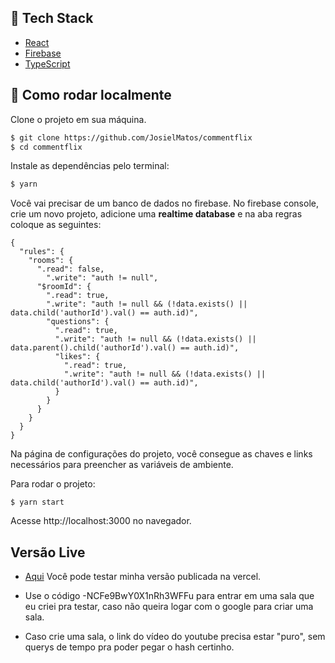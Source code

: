 ## 🧪 Tech Stack

- [React](https://reactjs.org)
- [Firebase](https://firebase.google.com/)
- [TypeScript](https://www.typescriptlang.org/)

## 🚀 Como rodar localmente

Clone o projeto em sua máquina.

```bash
$ git clone https://github.com/JosielMatos/commentflix
$ cd commentflix
```

Instale as dependências pelo terminal:
```bash
$ yarn
```

Você vai precisar de um banco de dados no firebase. No firebase console, crie um novo projeto, adicione uma <strong>realtime database</strong> e na aba regras coloque as seguintes:

```
{
  "rules": {
    "rooms": {
      ".read": false,
    	".write": "auth != null",
      "$roomId": {
        ".read": true,
        ".write": "auth != null && (!data.exists() || data.child('authorId').val() == auth.id)",
        "questions": {
          ".read": true,
          ".write": "auth != null && (!data.exists() || data.parent().child('authorId').val() == auth.id)",
          "likes": {
          	".read": true,
            ".write": "auth != null && (!data.exists() || data.child('authorId').val() == auth.id)",
          }
        }
      }
    }
  }
}
```
Na página de configurações do projeto, você consegue as chaves e links necessários para preencher as variáveis de ambiente.

Para rodar o projeto:
```
$ yarn start
```
Acesse http://localhost:3000 no navegador.

## Versão Live

- [Aqui](https://commentflix.vercel.app/) Você pode testar minha versão publicada na vercel.

- Use o código -NCFe9BwY0X1nRh3WFFu para entrar em uma sala que eu criei pra testar, caso não queira logar com o google para criar uma sala.

- Caso crie uma sala, o link do vídeo do youtube precisa estar "puro", sem querys de tempo pra poder pegar o hash certinho.